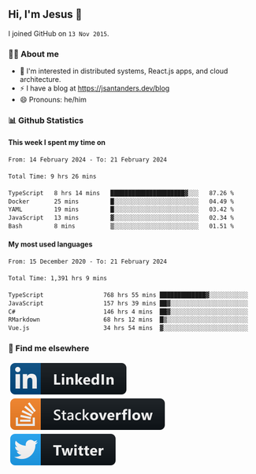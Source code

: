 ## Hi, I'm Jesus 👋

I joined GitHub on `13 Nov 2015`.

<!-- Talking about you -->

### 👨‍💻 About me

- 👦 I'm interested in distributed systems, React.js apps, and cloud architecture.
- ⚡️ I have a blog at <https://jsantanders.dev/blog>
- 😄 Pronouns: he/him

### 📊 Github Statistics

#### This week I spent my time on

<!--START_SECTION:weekly-->

```txt
From: 14 February 2024 - To: 21 February 2024

Total Time: 9 hrs 26 mins

TypeScript   8 hrs 14 mins   █████████████████████▓░░░   87.26 %
Docker       25 mins         █░░░░░░░░░░░░░░░░░░░░░░░░   04.49 %
YAML         19 mins         █░░░░░░░░░░░░░░░░░░░░░░░░   03.42 %
JavaScript   13 mins         ▓░░░░░░░░░░░░░░░░░░░░░░░░   02.34 %
Bash         8 mins          ▒░░░░░░░░░░░░░░░░░░░░░░░░   01.51 %
```

<!--END_SECTION:weekly-->

#### My most used languages

<!--START_SECTION:alltime-->

```txt
From: 15 December 2020 - To: 21 February 2024

Total Time: 1,391 hrs 9 mins

TypeScript                 768 hrs 55 mins █████████████▓░░░░░░░░░░░   55.27 %
JavaScript                 157 hrs 39 mins ██▓░░░░░░░░░░░░░░░░░░░░░░   11.33 %
C#                         146 hrs 4 mins  ██▓░░░░░░░░░░░░░░░░░░░░░░   10.50 %
RMarkdown                  68 hrs 12 mins  █▒░░░░░░░░░░░░░░░░░░░░░░░   04.90 %
Vue.js                     34 hrs 54 mins  ▓░░░░░░░░░░░░░░░░░░░░░░░░   02.51 %
```

<!--END_SECTION:alltime-->

### 📢 Find me elsewhere

<p>
  <a target="_blank" href="https://linkedin.com/in/jsantanders">
    <img src="https://github.com/jsantanders/jsantanders/blob/master/img/linkedin.svg" alt="LinkedIn" style="vertical-align:top; margin:4px">
  </a>
  
  <a target="_blank" href="https://stackoverflow.com/users/7318331/jesus-santander">
    <img src="https://github.com/jsantanders/jsantanders/blob/master/img/stackoverflow.svg" alt="StackOverflow" style="vertical-align:top; margin:4px">
  </a>
  
  <a target="_blank" href="http://twitter.com/jsantanders">
    <img src="https://github.com/jsantanders/jsantanders/blob/master/img/twitter.svg" alt="Twitter" style="vertical-align:top; margin:4px">
  </a>
</p>
